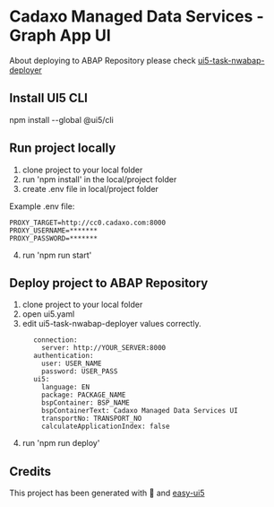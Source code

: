# Cadaxo Managed Data Services - Graph App UI

About deploying to ABAP Repository please check
[ui5-task-nwabap-deployer](https://github.com/pfefferf/ui5-nwabap-deployer/tree/master/packages/ui5-task-nwabap-deployer)

## Install UI5 CLI
npm install --global @ui5/cli
 
## Run project locally
1. clone project to your local folder
2. run 'npm install' in the local/project folder
3. create .env file in local/project folder

Example .env file:
````
PROXY_TARGET=http://cc0.cadaxo.com:8000
PROXY_USERNAME=*******
PROXY_PASSWORD=*******
````

4. run 'npm run start'

## Deploy project to ABAP Repository
1. clone project to your local folder
2. open ui5.yaml
3. edit ui5-task-nwabap-deployer values correctly.
````
      connection:
        server: http://YOUR_SERVER:8000
      authentication:
        user: USER_NAME
        password: USER_PASS
      ui5:
        language: EN
        package: PACKAGE_NAME
        bspContainer: BSP_NAME
        bspContainerText: Cadaxo Managed Data Services UI
        transportNo: TRANSPORT_NO
        calculateApplicationIndex: false
````

4. run 'npm run deploy'

## Credits
This project has been generated with 💙 and [easy-ui5](https://github.com/SAP)
